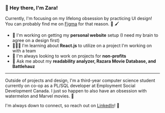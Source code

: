 ### 👋 Hey there, I'm Zara!

Currently, I'm focusing on my lifelong obsession by practicing UI design! You can probably find me on [Figma](https://www.figma.com/file/gssi4oeT1G4zOpMhXrgap4/Portfolio?node-id=2%3A649) for that reason. 👀 🖌️

- 🎨 I'm working on getting my **personal website** setup (I need my brain to agree on a design first)
- 👩🏽‍💻 I'm learning about **React.js** to utilize on a project I'm working on with a team
- 🔎 I'm always looking to work on projects for **non-profits**
- 💬 Ask me about my **readability analyzer, Razara Movie Database, and Battlehauz**

***

Outside of projects and design, I'm a third-year computer science student currently on co-op as a PL/SQL developer at Employment Social Development Canada. I just so happen to also have an obsession with watermelon and Marvel movies. 🍉 

I'm always down to connect, so reach out on [LinkedIn](https://www.linkedin.com/in/zaraahlie/)! 🤠
